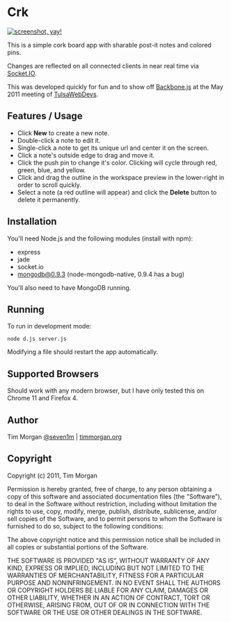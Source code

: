 # Crk

[![screenshot, yay!][2]][1]

This is a simple cork board app with sharable post-it notes and colored pins.

Changes are reflected on all connected clients in near real time via [Socket.IO][3].

This was developed quickly for fun and to show off [Backbone.js][4] at the May 2011 meeting of [TulsaWebDevs][5].

[1]: http://www.flickr.com/photos/timothymorgan/5667660671/
[2]: http://farm6.static.flickr.com/5146/5667660671_46e5ac4072.jpg
[3]: http://socket.io
[4]: http://documentcloud.github.com/backbone/
[5]: http://www.facebook.com/group.php?gid=199713962534

## Features / Usage

* Click **New** to create a new note.
* Double-click a note to edit it.
* Single-click a note to get its unique url and center it on the screen.
* Click a note's outside edge to drag and move it.
* Click the push pin to change it's color. Clicking will cycle through red, green, blue, and yellow.
* Click and drag the outline in the workspace preview in the lower-right in order to scroll quickly.
* Select a note (a red outline will appear) and click the **Delete** button to delete it permanently.

## Installation

You'll need Node.js and the following modules (install with npm):

* express
* jade
* socket.io
* mongodb@0.9.3 (node-mongodb-native, 0.9.4 has a bug)

You'll also need to have MongoDB running.

## Running

To run in development mode:

    node d.js server.js

Modifying a file should restart the app automatically.

## Supported Browsers

Should work with any modern browser, but I have only tested this on Chrome 11 and Firefox 4.

## Author

Tim Morgan [@seven1m](http://twitter.com/seven1m) | [timmorgan.org](http://timmorgan.org)

## Copyright

Copyright (c) 2011, Tim Morgan

Permission is hereby granted, free of charge, to any person obtaining a copy
of this software and associated documentation files (the "Software"), to deal
in the Software without restriction, including without limitation the rights
to use, copy, modify, merge, publish, distribute, sublicense, and/or sell
copies of the Software, and to permit persons to whom the Software is
furnished to do so, subject to the following conditions:

The above copyright notice and this permission notice shall be included in
all copies or substantial portions of the Software.

THE SOFTWARE IS PROVIDED "AS IS", WITHOUT WARRANTY OF ANY KIND, EXPRESS OR
IMPLIED, INCLUDING BUT NOT LIMITED TO THE WARRANTIES OF MERCHANTABILITY,
FITNESS FOR A PARTICULAR PURPOSE AND NONINFRINGEMENT. IN NO EVENT SHALL THE
AUTHORS OR COPYRIGHT HOLDERS BE LIABLE FOR ANY CLAIM, DAMAGES OR OTHER
LIABILITY, WHETHER IN AN ACTION OF CONTRACT, TORT OR OTHERWISE, ARISING FROM,
OUT OF OR IN CONNECTION WITH THE SOFTWARE OR THE USE OR OTHER DEALINGS IN
THE SOFTWARE.
